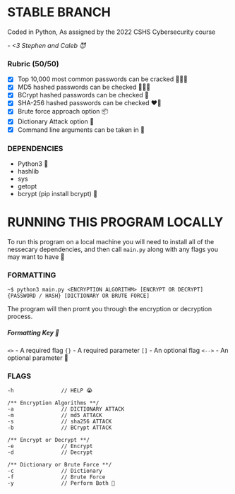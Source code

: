 # STABLE BRANCH

Coded in Python, As assigned by the 2022 CSHS Cybersecurity course

*- <3 Stephen and Caleb 😈*
### Rubric (50/50)

- [x] Top 10,000 most common passwords can be cracked 🤽🏿‍♀️
- [x] MD5 hashed passwords can be checked 🏄🏻‍♀️
- [x] BCrypt hashed passwords can be checked 🛝
- [x] SHA-256 hashed passwords can be checked ❤️‍🔥
- [x] Brute force approach option 📦
- [x] Dictionary Attack option 📅
- [X] Command line arguments can be taken in 🫦

### DEPENDENCIES
 - Python3 🥱
 - hashlib
 - sys
 - getopt
 - bcrypt (pip install bcrypt) 🧠

# RUNNING THIS PROGRAM LOCALLY

To run this program on a local machine you will need to install all of the nessecary dependencies, and then call `main.py` along with any flags you may want to have 🫡

### FORMATTING

```
~$ python3 main.py <ENCRYPTION ALGORITHM> [ENCRYPT OR DECRYPT] {PASSWORD / HASH} [DICTIONARY OR BRUTE FORCE]
```
The program will then promt you through the encryption or decryption process.

##### Formatting Key 🤡
`<>` - A required flag 
`{}` - A required parameter 
`[]` - An optional flag 
`<-->` - An optional parameter 👹

### FLAGS

```
-h               // HELP 😭

/** Encryption Algorithms **/
-a               // DICTIONARY ATTACK
-m               // md5 ATTACK
-s               // sha256 ATTACK
-b               // BCrypt ATTACK

/** Encrypt or Decrypt **/
-e               // Encrypt
-d               // Decrypt

/** Dictionary or Brute Force **/
-c               // Dictionary
-f               // Brute Force
-y               // Perform Both 🥵
```
